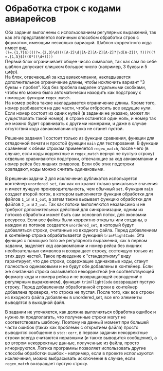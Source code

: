 # Обработка строк с кодами авиарейсов
Оба задания выполнены с использованием регулярных выражений, так как это представляется логичным способом обработки строк с форматом, имеющим несколько вариаций.
Шаблон корректного кода имеет вид  
`(?=.{1,7}$)(((?=.{2,3}\d)(([A-Z]\d|[A-Z][A-Z][A-Z]?|\d[A-Z])\ ?))?((?=.{1,5}$)((0*)(\d+))))`  
Первый блок ограничивает общее число символов, так как сам по себе шаблон допускает слишком большое число (например, 3 буквы и 5 цифр).  
На блок, отвечающий за код авиакомпании, накладывается дополнительное ограничение длины, чтобы исключить вариант "3 буквы + пробел". Код без пробела выделен отдельными скобками, чтобы его можно было автоматически находить как подстроку с помощью функции `regex_match`.  
На номер рейса также накладывается ограничение длины. Кроме того, номер разбивается на две части, чтобы отбросить все ведущие нули. Если номер состоит из одних нулей (в задании не указано, может ли существовать такой номер), в строке останется один ноль, и номер так же можно будет сравнивать с другими номерами, и даже в случае отсутствия кода авиакомпании строка не станет пустой.

Решение задания 1 состоит только из функции сравнения, функции для отладочной печати и простой функции `main` для тестирования. В функции сравнения к обеим строкам применяется `regex_match`, после чего (в случае, если коды корректные и `regex_match` вернул не пустую строку) отдельно сравниваются подстроки, отвечающие за код авиакомпании и номер рейса без лишних символов. Если обе этих подстроки совпадают, коды можно считать одинаковыми.

В решении задачи 2 для исключения дубликатов используется контейнер `unordered_set`, так как он хранит только уникальные значения и имеет лучшую производительность, чем обычный `set`. Функция `main` создает второй поток, в котором выполняется функция обработки для файлов `1_in` и `1_out`, а затем также вызывает функцию обработки для файлов `2_in` и `2_out`. Так как потоки выполняются независимо и не требуют дополнительных действий для синхронизации, одним из потоков обработки может быть сам основной поток, для экономии ресурсов. Если все файлы были корректно открыты или созданы, в каждом из потоков создается `unordered_set`, в который будут добавляться строки, считанные из входного файла. Перед добавлением в контейнер строка обрабатывается функцией `trimFlightCode`. Эта функция с помощью того же регулярного выражения, как в первом задании, выделяет код авиакомпании и номер рейса без лишних необязательных символов и возвращает строку, состоящую только из этих двух частей. Такое приведение к "стандартному" виду гарантирует, что две строки, содержащие одинаковые коды, станут полностью одинаковыми и не будут обе добавлены в контейнер. Если же считанная строка оказывается некорректной (не соответствующей формату кода и номера рейса и не возвращающей совпадений с регулярным выражением), функция `trimFlightCode` возвращает пустую строку. Перед добавлением обработанной строки в контейнер добавлена проверка, что строка не пустая. После того, как все строки из входного файла добавлены в unordered_set, все его элементы выводятся в выходной файл.

В задании не уточняется, как должна выполняться обработка ошибок и нужно ли предполагать, что полученные строки могут не соответствовать шаблону. Поэтому на данный момент при большей части ошибок (таких как проблемы с открытием файла) просто выводится сообщение в `std::cerr`, в первом задании некорректные строки всегда считаются неравными (и также выводится сообщение), а во втором некорректные данные, полученные из файла, просто игнорируются. Логика программы позволяет использовать другие способы обработки ошибок - например, если в проекте используются исключения, можно выбрасывать исключение в случае, если `regex_match` возвращает пустую строку.
